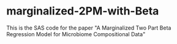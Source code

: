 # marginalized-2PM-with-Beta
This is the SAS code for the paper "A Marginalized Two Part Beta Regression Model for Microbiome Compositional Data"
